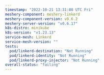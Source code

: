 ```yaml
---
timestamp: "2022-10-21 13:31:08 UTC Fri"
meshery-component: meshery-linkerd
meshery-component-version: v0.6.2
meshery-server-version: "v0.6.17"
k8s-distro: minikube
k8s-version: "v1.23.13"
service-mesh: Linkerd
service-mesh-version: ""
tests:
  pod/linkerd-destination: "Not Running"
  pod/linkerd-identity: "Not Running"
  pod/linkerd-proxy-injector: "Not Running"
overall-status: "failing"
---
```

